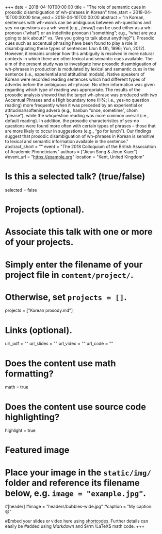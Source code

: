 +++
date = 2018-04-10T00:00:00 
title = "The role of semantic cues in prosodic disambiguation of wh-phrases in Korean"
time_start = 2018-04-10T00:00:00
time_end = 2018-04-10T00:00:00
abstract = "In Korean, sentences with wh-words can be ambiguous between wh-questions and yes-no questions as a wh-word (e.g., /mwə/) can be used either as a wh-pronoun (“what”) or an indefinite pronoun (“something”; e.g., “what are you going to talk about?” vs. “Are you going to talk about anything?”). Prosodic cues such as accentual phrasing have been found to play a role in disambiguating these types of sentences (Jun & Oh, 1996; Yun, 2012). However, it remains unclear how this ambiguity is resolved in more natural contexts in which there are other lexical and semantic cues available. The aim of the present study was to investigate how prosodic disambiguation of wh-phrases in production is modulated by lexical and semantic cues in the sentence (i.e., experiential and attitudinal modals). Native speakers of Korean were recorded reading sentences which had different types of adverbs before the ambiguous wh-phrase. No other information was given regarding which type of reading was appropriate. The results of the prosodic analysis showed that the target wh-phrase was produced with two Accentual Phrases and a High boundary tone (H%; i.e., yes-no question reading) more frequently when it was preceded by an experiential or attitudinal/softening adverb (e.g., hanbun “once, sometime”, chom “please”), while the whquestion reading was more common overall (i.e., default reading). In addition, the prosodic characteristics of yes-no questions were found more often with certain types of phrases – those that are more likely to occur in suggestions (e.g., “go for lunch”). Our findings suggest that prosodic disambiguation of wh-phrases in Korean is sensitive to lexical and semantic information available in the sentence."
abstract_short = ""
event = "The 2018 Colloquium of the British Association of Academic Phoneticians"
authors = ["Jieun Song & Jieun Kiaer"]
#event_url = "https://example.org"
location = "Kent, United Kingdom"

# Is this a selected talk? (true/false)
selected = false

# Projects (optional).
#   Associate this talk with one or more of your projects.
#   Simply enter the filename of your project file in `content/project/`.
#   Otherwise, set `projects = []`.
projects = ["Korean prosody.md"]

# Links (optional).
url_pdf = ""
url_slides = ""
url_video = ""
url_code = ""

# Does the content use math formatting?
math = true

# Does the content use source code highlighting?
highlight = true

# Featured image
# Place your image in the `static/img/` folder and reference its filename below, e.g. `image = "example.jpg"`.
#[header]
#image = "headers/bubbles-wide.jpg"
#caption = "My caption :smile:"

#Embed your slides or video here using [shortcodes](https://sourcethemes.com/academic/post/writing-markdown-latex/). Further details can easily be #added using *Markdown* and $\rm \LaTeX$ math code.
+++

